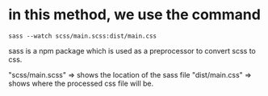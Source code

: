 # in this method, we use the command

`sass --watch scss/main.scss:dist/main.css`

sass is a npm package which is used as a preprocessor to convert scss to css.

"scss/main.scss" => shows the location of the sass file
"dist/main.css" => shows where the processed css file will be.
